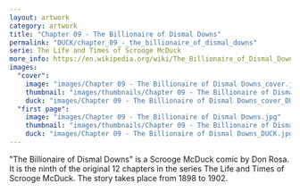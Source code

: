 ```yaml
---
layout: artwork
category: artwork
title: "Chapter 09 - The Billionaire of Dismal Downs"
permalink: "DUCK/chapter_09_-_the_billionaire_of_dismal_downs"
serie: The Life and Times of Scrooge McDuck
more_info: https://en.wikipedia.org/wiki/The_Billionaire_of_Dismal_Downs
images:
  "cover":
    image: "images/Chapter 09 - The Billionaire of Dismal Downs_cover.jpg"
    thumbnail: "images/thumbnails/Chapter 09 - The Billionaire of Dismal Downs_cover.jpg"
    duck: "images/Chapter 09 - The Billionaire of Dismal Downs_cover_DUCK.jpg"
  "first page":
    image: "images/Chapter 09 - The Billionaire of Dismal Downs.jpg"
    thumbnail: "images/thumbnails/Chapter 09 - The Billionaire of Dismal Downs.jpg"
    duck: "images/Chapter 09 - The Billionaire of Dismal Downs_DUCK.jpg"
---
```


"The Billionaire of Dismal Downs" is a Scrooge McDuck comic by Don Rosa. It is the ninth of the original 12 chapters in the series The Life and Times of Scrooge McDuck. The story takes place from 1898 to 1902.

